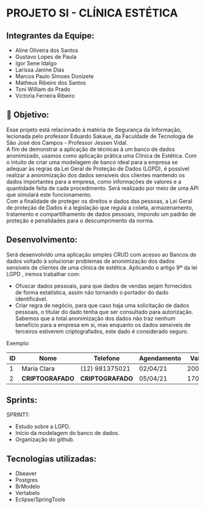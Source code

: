 # PROJETO SI - CLÍNICA ESTÉTICA


## **Integrantes da Equipe:**


- Aline Oliveira dos Santos
- Gustavo Lopes de Paula
- Igor Sene Idalgo
- Larissa Janine Dias
- Marcos Paulo Simoes Donizete
- Matheus Ribeiro dos Santos
- Toni William do Prado
- Victoria Ferreira Ribeiro


## :dart: **Objetivo:**


Esse projeto está relacionado à matéria de Segurança da Informação, lecionada pelo professor Eduardo Sakaue, da Faculdade de Tecnologia de São José dos Campos - Professor Jessen Vidal.  
A fim de demonstrar a aplicação de técnicas à um banco de dados anonimizado, usamos como aplicação prática uma Clínica de Estética. Com o intuito de criar uma modelagem de banco ideal para a empresa se adequar às regras da Lei Geral de Proteção de Dados (LGPD), é possível realizar a anonimização dos dados sensíveis dos clientes mantendo os dados importantes para a empresa, como informações de valores e a quantidade feita de cada procedimento. Será realizado por meio de uma API que simulará este funcionamento.  
Com a finalidade de proteger os direitos e dados das pessoas, a Lei Geral de proteção de Dados é a legislação que regula a coleta, armazenamento, tratamento e compartilhamento de dados pessoais, impondo um padrão de proteção e penalidades para o descumprimento da norma. 


## **Desenvolvimento:**

Será desenvolvido uma aplicação simples CRUD com acesso ao Bancos de dados voltado à solucionar problemas de anonimização dos dados sensíveis de clientes de uma clínica de estética.
Aplicando o artigo 9º da lei LGPD , iremos trabalhar com:
- Ofuscar dados pessoais, para que dados de vendas sejam fornecidos de forma estatística, assim não tornando o portador do dado identificável.
- Criar regra de negócio, para que caso haja uma solicitação de dados pessoais, o titular do dado tenha que ser consultado para autorização.
Sabemos que a total anonimização dos dados não traz nenhum benefício para a empresa em si, mas enquanto os dados sensíveis de terceiros estiverem criptografados, este dado é considerado seguro.

Exemplo:

|  ID  |  Nome            |   Telefone           |  Agendamento  |  Valor  |
| ---- | ---------------- | -------------------- | ------------- | ------- |
|  1   |  Maria Clara     |   (12) 981375021     |    02/04/21   | 200,00  |  
|  2   |**CRIPTOGRAFADO**|   **CRIPTOGRAFADO** |  05/04/21     | 170,00  |  


## **Sprints:**

SPRINT1:
- Estudo sobre a LGPD.
- Início da modelagem do banco de dados.
- Organização do github. 


## **Tecnologias utilizadas:**
- Dbeaver
- Postgres
- BrModelo
- Vertabelo
- Eclipse/SpringTools




